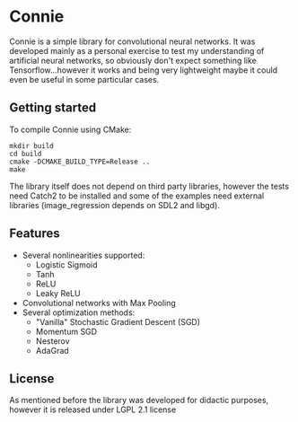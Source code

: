 # Connie
Connie is a simple library for convolutional neural networks.
It was developed mainly as a personal exercise to test my understanding of artificial neural networks, so obviously don't expect something like Tensorflow...however it works and being very lightweight maybe it could even be useful in some particular cases.

## Getting started
To compile Connie using CMake:
```
mkdir build
cd build
cmake -DCMAKE_BUILD_TYPE=Release ..
make
```
The library itself does not depend on third party libraries, however the tests need Catch2 to be installed and some of the examples need external libraries (image_regression depends on SDL2 and libgd).

## Features  
- Several nonlinearities supported:  
  - Logistic Sigmoid  
  - Tanh  
  - ReLU  
  - Leaky ReLU  
- Convolutional networks with Max Pooling  
- Several optimization methods:
  - "Vanilla" Stochastic Gradient Descent (SGD)
  - Momentum SGD
  - Nesterov
  - AdaGrad

## License
As mentioned before the library was developed for didactic purposes, however it is released under LGPL 2.1 license
